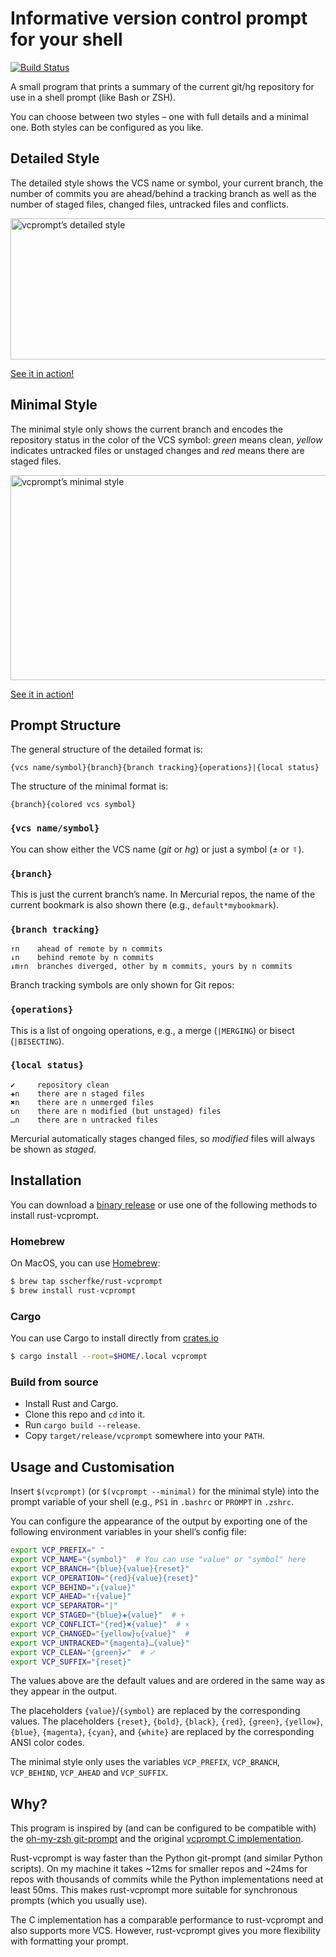 Informative version control prompt for your shell
=================================================

[![Build Status](https://travis-ci.org/sscherfke/rust-vcprompt.svg?branch=master)](https://travis-ci.org/sscherfke/rust-vcprompt)

A small program that prints a summary of the current git/hg repository for use in a shell prompt (like Bash or ZSH).

You can choose between two styles – one with full details and a minimal one.
Both styles can be configured as you like.


## Detailed Style

The detailed style shows the VCS name or symbol, your current branch, the number of commits you are ahead/behind a tracking branch as well as the number of staged files, changed files, untracked files and conflicts.

<img src="vcprompt-detailed.png" width="602" height="226" alt="vcprompt’s detailed style">

[See it in action!](https://asciinema.org/a/126175)


## Minimal Style

The minimal style only shows the current branch and encodes the repository status in the color of the VCS symbol:
*green* means clean, *yellow* indicates untracked files or unstaged changes and *red* means there are staged files.

<img src="vcprompt-minimal.png" width="602" height="328" alt="vcprompt’s minimal style">

[See it in action!](https://asciinema.org/a/126176)


## Prompt Structure

The general structure of the detailed format is:
```
{vcs name/symbol}{branch}{branch tracking}{operations}|{local status}
```
The structure of the minimal format is:
```
{branch}{colored vcs symbol}
```

### `{vcs name/symbol}`

You can show either the VCS name (*git* or *hg*) or just a symbol (*±* or *☿*).

### `{branch}`

This is just the current branch’s name.
In Mercurial repos, the name of the current bookmark is also shown there (e.g., `default*mybookmark`).

### `{branch tracking}`

```
↑n    ahead of remote by n commits
↓n    behind remote by n commits
↓m↑n  branches diverged, other by m commits, yours by n commits
```

Branch tracking symbols are only shown for Git repos:

### `{operations}`

This is a list of ongoing operations, e.g., a merge (`|MERGING`) or bisect (`|BISECTING`).

### `{local status}`

```
✔︎     repository clean
✚n    there are n staged files
✖︎n    there are n unmerged files
↻n    there are n modified (but unstaged) files
…n    there are n untracked files
```

Mercurial automatically stages changed files, so *modified* files will always be shown as *staged*.

## Installation

You can download a [binary release](https://github.com/sscherfke/rust-vcprompt/releases) or use one of the following methods to install rust-vcprompt.

### Homebrew

On MacOS, you can use [Homebrew](https://brew.sh):

```bash
$ brew tap sscherfke/rust-vcprompt
$ brew install rust-vcprompt
```

### Cargo

You can use Cargo to install directly from [crates.io](https://crates.io)

```bash
$ cargo install --root=$HOME/.local vcprompt
```

### Build from source

- Install Rust and Cargo.
- Clone this repo and `cd` into it.
- Run `cargo build --release`.
- Copy `target/release/vcprompt` somewhere into your `PATH`.


## Usage and Customisation

Insert `$(vcprompt)` (or `$(vcprompt --minimal)` for the minimal style) into the prompt variable of your shell (e.g., `PS1` in `.bashrc` or `PROMPT` in `.zshrc`.

You can configure the appearance of the output by exporting one of the following environment variables in your shell’s config file:

```bash
export VCP_PREFIX=" "
export VCP_NAME="{symbol}"  # You can use "value" or "symbol" here
export VCP_BRANCH="{blue}{value}{reset}"
export VCP_OPERATION="{red}{value}{reset}"
export VCP_BEHIND="↓{value}"
export VCP_AHEAD="↑{value}"
export VCP_SEPARATOR="|"
export VCP_STAGED="{blue}✚{value}"  # +
export VCP_CONFLICT="{red}✖︎{value}"  # ×
export VCP_CHANGED="{yellow}↻{value}"  #
export VCP_UNTRACKED="{magenta}…{value}"
export VCP_CLEAN="{green}✔︎"  # ✓
export VCP_SUFFIX="{reset}"
```

The values above are the default values and are ordered in the same way as they appear in the output.

The placeholders `{value}`/`{symbol}` are replaced by the corresponding values.
The placeholders `{reset}`, `{bold}`, `{black}`, `{red}`, `{green}`, `{yellow}`, `{blue}`, `{magenta}`, `{cyan}`, and `{white}` are replaced by the corresponding ANSI color codes.

The minimal style only uses the variables `VCP_PREFIX`, `VCP_BRANCH`, `VCP_BEHIND`, `VCP_AHEAD` and `VCP_SUFFIX`.


## Why?

This program is inspired by (and can be configured to be compatible with) the [oh-my-zsh git-prompt](https://github.com/robbyrussell/oh-my-zsh/tree/master/plugins/git-prompt) and the original [vcprompt C implementation](https://bitbucket.org/gward/vcprompt).

Rust-vcprompt is way faster than the Python git-prompt (and similar Python scripts).
On my machine it takes ~12ms for smaller repos and ~24ms for repos with thousands of commits while the Python implementations need at least 50ms.
This makes rust-vcprompt more suitable for synchronous prompts (which you usually use).

The C implementation has a comparable performance to rust-vcprompt and also supports more VCS.
However, rust-vcprompt gives you more flexibility with formatting your prompt.
